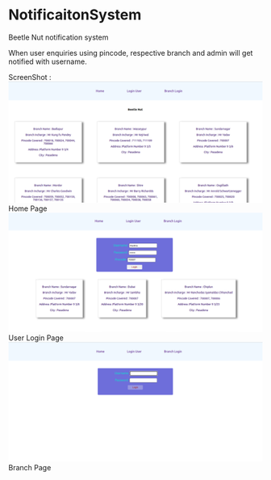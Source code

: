 # NotificaitonSystem

Beetle Nut notification system

When user enquiries using pincode, respective branch and admin will get notified with username. 

ScreenShot :
<img src="https://github.com/pavithra-npavi/NotificaitonSystem/blob/main/frontend/public/HomePage.png?raw=true" alt="homepage"/>
Home Page
<img  src="https://github.com/pavithra-npavi/NotificaitonSystem/blob/main/frontend/public/UserPage.png?raw=true" alt="userpage"/>
User Login Page
<img src="https://github.com/pavithra-npavi/NotificaitonSystem/blob/main/frontend/public/Branch%20.png?raw=true" alt="Branchpage"/>
Branch Page
